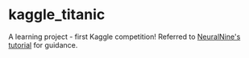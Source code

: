 # kaggle_titanic
A learning project - first Kaggle competition!
Referred to <a href="https://www.youtube.com/watch?v=fATVVQfFyU0&t=1032s&ab_channel=NeuralNine">NeuralNine's tutorial</a> for guidance. 
